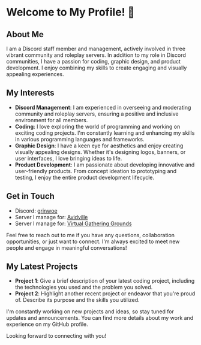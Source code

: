 # Welcome to My Profile! 👋

## About Me
I am a Discord staff member and management, actively involved in three vibrant community and roleplay servers. In addition to my role in Discord communities, I have a passion for coding, graphic design, and product development. I enjoy combining my skills to create engaging and visually appealing experiences.

## My Interests
- **Discord Management**: I am experienced in overseeing and moderating community and roleplay servers, ensuring a positive and inclusive environment for all members.
- **Coding**: I love exploring the world of programming and working on exciting coding projects. I'm constantly learning and enhancing my skills in various programming languages and frameworks.
- **Graphic Design**: I have a keen eye for aesthetics and enjoy creating visually appealing designs. Whether it's designing logos, banners, or user interfaces, I love bringing ideas to life.
- **Product Development**: I am passionate about developing innovative and user-friendly products. From concept ideation to prototyping and testing, I enjoy the entire product development lifecycle.

## Get in Touch
- Discord: [grinwoe](https://discord.com)
- Server I manage for: [Avidville](https://discord.gg/R9qHcNNyYV)
- Server I manage for: [Virtual Gathering Grounds](https://discord.gg/2mqFqRVaSh)


Feel free to reach out to me if you have any questions, collaboration opportunities, or just want to connect. I'm always excited to meet new people and engage in meaningful conversations!

## My Latest Projects
- **Project 1**: Give a brief description of your latest coding project, including the technologies you used and the problem you solved.
- **Project 2**: Highlight another recent project or endeavor that you're proud of. Describe its purpose and the skills you utilized.

I'm constantly working on new projects and ideas, so stay tuned for updates and announcements. You can find more details about my work and experience on my GitHub profile.

Looking forward to connecting with you!

